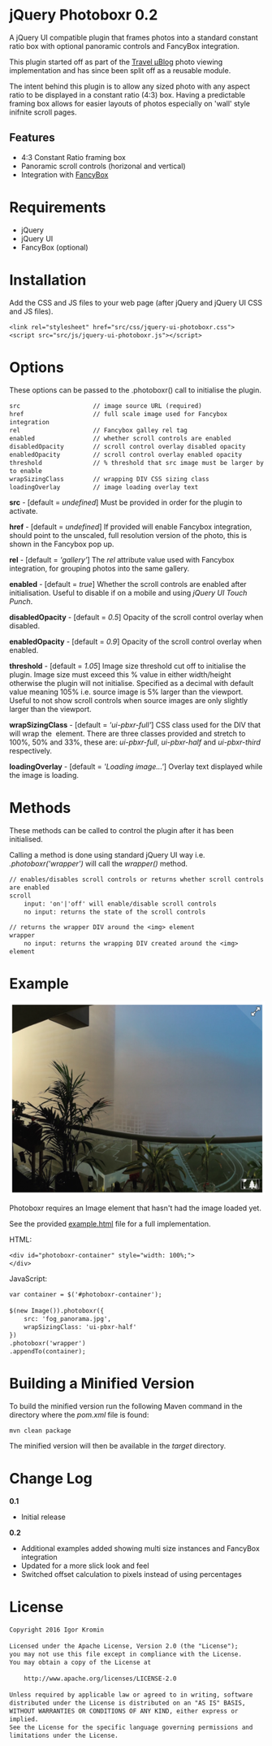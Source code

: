# jQuery Photoboxr 0.2

A jQuery UI compatible plugin that frames photos into a standard constant ratio box with optional panoramic controls and FancyBox integration.

This plugin started off as part of the [Travel &micro;Blog](https://travelmicroblog.com) photo viewing implementation and has since been split off as a reusable module.

The intent behind this plugin is to allow any sized photo with any aspect ratio to be displayed in a constant ratio (4:3) box. Having a predictable framing box allows for easier layouts of photos especially on 'wall' style inifnite scroll pages.

## Features

  * 4:3 Constant Ratio framing box
  * Panoramic scroll controls (horizonal and vertical)
  * Integration with [FancyBox](http://fancyapps.com)

# Requirements

 * jQuery
 * jQuery UI
 * FancyBox (optional)

# Installation

Add the CSS and JS files to your web page (after jQuery and jQuery UI CSS and JS files).

```
<link rel="stylesheet" href="src/css/jquery-ui-photoboxr.css">
<script src="src/js/jquery-ui-photoboxr.js"></script>
```
# Options
These options can be passed to the .photoboxr() call to initialise the plugin.

```
src                    // image source URL (required)
href                   // full scale image used for Fancybox integration
rel                    // Fancybox galley rel tag
enabled                // whether scroll controls are enabled
disabledOpacity        // scroll control overlay disabled opacity
enabledOpacity         // scroll control overlay enabled opacity
threshold              // % threshold that src image must be larger by to enable
wrapSizingClass        // wrapping DIV CSS sizing class
loadingOverlay         // image loading overlay text
```

**src** -  [default = *undefined*] Must be provided in order for the plugin to activate.

**href** - [default = *undefined*] If provided will enable Fancybox integration, should point to the unscaled, full resolution version of the photo, this is shown in the Fancybox pop up.

**rel** - [default = *'gallery'*] The *rel* attribute value used with Fancybox integration, for grouping photos into the same gallery.

**enabled** - [default = *true*] Whether the scroll controls are enabled after initialisation. Useful to disable if on a mobile and using *jQuery UI Touch Punch*.

**disabledOpacity** - [default = *0.5*] Opacity of the scroll control overlay when disabled.

**enabledOpacity** - [default = *0.9*] Opacity of the scroll control overlay when enabled.

**threshold** - [default = *1.05*] Image size threshold cut off to initialise the plugin. Image size must exceed this % value in either width/height otherwise the plugin will not initialise.  Specified as a decimal with default value meaning 105% i.e. source image is 5% larger than the viewport. Useful to not show scroll controls when source images are only slightly larger than the viewport.

**wrapSizingClass** - [default = *'ui-pbxr-full'*] CSS class used for the DIV that will wrap the <img> element. There are three classes provided and stretch to 100%, 50% and 33%, these are: *ui-pbxr-full*, *ui-pbxr-half* and *ui-pbxr-third* respectively.

**loadingOverlay** - [default = *'Loading image...'*] Overlay text displayed while the image is loading.

# Methods
These methods can be called to control the plugin after it has been initialised.

Calling a method is done using standard jQuery UI way i.e. *.photoboxr('wrapper')* will call the *wrapper()* method.

```
// enables/disables scroll controls or returns whether scroll controls are enabled
scroll
	input: 'on'|'off' will enable/disable scroll controls
	no input: returns the state of the scroll controls
```

```
// returns the wrapper DIV around the <img> element
wrapper
	no input: returns the wrapping DIV created around the <img> element
```

# Example

![Photoboxr Example](https://github.com/ikromin/jquery-photoboxr/raw/0.2/screenshot.png "Photoboxr Example")

Photoboxr requires an Image element that hasn't had the image loaded yet.

See the provided [example.html](https://github.com/ikromin/jquery-photoboxr/raw/0.2/example.html) file for a full implementation.

HTML:

```
<div id="photoboxr-container" style="width: 100%;">
</div>
```

JavaScript:

```
var container = $('#photoboxr-container');

$(new Image()).photoboxr({
	src: 'fog_panorama.jpg',
	wrapSizingClass: 'ui-pbxr-half'
})
.photoboxr('wrapper')
.appendTo(container);
```
# Building a Minified Version
To build the minified version run the following Maven command in the directory where the *pom.xml* file is found:

```
mvn clean package
```

The minified version will then be available in the *target* directory.

# Change Log

**0.1**

* Initial release

**0.2**

* Additional examples added showing multi size instances and FancyBox integration
* Updated for a more slick look and feel
* Switched offset calculation to pixels instead of using percentages

# License

```
Copyright 2016 Igor Kromin

Licensed under the Apache License, Version 2.0 (the "License");
you may not use this file except in compliance with the License.
You may obtain a copy of the License at

    http://www.apache.org/licenses/LICENSE-2.0

Unless required by applicable law or agreed to in writing, software
distributed under the License is distributed on an "AS IS" BASIS,
WITHOUT WARRANTIES OR CONDITIONS OF ANY KIND, either express or implied.
See the License for the specific language governing permissions and
limitations under the License.
```